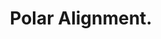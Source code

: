 ---
title: "Polar Alignment."
type: Star Trails
tags: ["polaris"]
description: "Star trails around the north star."
image: assets/images/gallery/startrails/thumb.jpg
signature: true
telescope: Sony ILCE-6300
length: "16mm"
aperture: "4.57mm"
folder: startrails
exposure: 121
lights: 10
sessions: 1
firstCapture: 2021-10-29
lastCapture:
noannotations: true
---